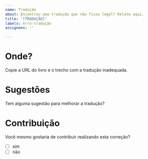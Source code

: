 ```yaml
---
name: Tradução
about: Encontrou uma tradução que não ficou legal? Relate aqui.
title: '[TRADUÇÃO]'
labels: erro-tradução
assignees: ''

---
```


# Onde?

Copie a URL do livro e o trecho com a tradução inadequada.

# Sugestões

Tem alguma sugestão para melhorar a tradução?

# Contribuição

Você mesmo gostaria de contribuir realizando esta correção?

- [ ] sim
- [ ] não
